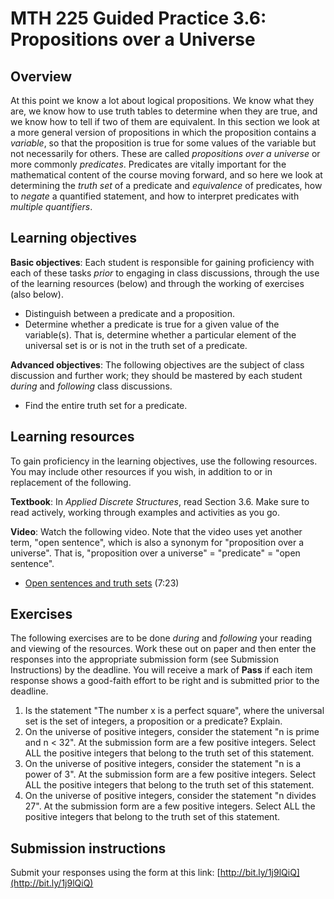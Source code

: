# MTH 225 Guided Practice 3.6: Propositions over a Universe

## Overview

At this point we know a lot about logical propositions. We know what they are, we know how to use truth tables to determine when they are true, and we know how to tell if two of them are equivalent. In this section we look at a more general version of propositions in which the proposition contains a _variable_, so that the proposition is true for some values of the variable but not necessarily for others. These are called _propositions over a universe_ or more commonly _predicates_. Predicates are vitally important for the mathematical content of the course moving forward, and so here we look at determining the _truth set_ of a predicate and _equivalence_ of predicates, how to _negate_ a quantified statement, and how to interpret predicates with _multiple quantifiers_.

## Learning objectives

__Basic objectives__: Each student is responsible for gaining proficiency with each of these tasks _prior_ to engaging in class discussions, through the use of the learning resources (below) and through the working of exercises (also below). 

+ Distinguish between a predicate and a proposition. 
+ Determine whether a predicate is true for a given value of the variable(s). That is, determine whether a particular element of the universal set is or is not in the truth set of a predicate. 

__Advanced objectives__: The following objectives are the subject of class discussion and further work; they should be mastered by each student _during_ and _following_ class discussions. 

+ Find the entire truth set for a predicate. 

## Learning resources 

To gain proficiency in the learning objectives, use the following resources. You may include other resources if you wish, in addition to or in replacement of the following. 

__Textbook__: In _Applied Discrete Structures_, read Section 3.6. Make sure to read actively, working through examples and activities as you go. 

__Video__: Watch the following video. Note that the video uses yet another term, "open sentence", which is also a synonym for "proposition over a universe". That is, "proposition over a universe" = "predicate" = "open sentence". 

+ [Open sentences and truth sets](https://youtu.be/fioagzqOdpo) (7:23) 

## Exercises

The following exercises are to be done _during_ and _following_ your reading and viewing of the resources. Work these out on paper and then enter the responses into the appropriate submission form (see Submission Instructions) by the deadline. You will receive a mark of __Pass__ if each item response shows a good-faith effort to be right and is submitted prior to the deadline. 

1. Is the statement "The number x is a perfect square", where the universal set is the set of integers, a proposition or a predicate? Explain. 
2. On the universe of positive integers, consider the statement "n is prime and n < 32". At the submission form are a few positive integers. Select ALL the positive integers that belong to the truth set of this statement. 
3. On the universe of positive integers, consider the statement "n is a power of 3". At the submission form are a few positive integers. Select ALL the positive integers that belong to the truth set of this statement. 
4. On the universe of positive integers, consider the statement "n divides 27". At the submission form are a few positive integers. Select ALL the positive integers that belong to the truth set of this statement. 


## Submission instructions

Submit your responses using the form at this link: [http://bit.ly/1j9lQiQ](http://bit.ly/1j9lQiQ)